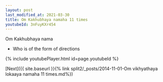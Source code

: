 ```yaml
---
layout: post
last_modified_at: 2021-03-30
title: Om Kakhubhaya namaha 11 times
youtubeId: 3nFuyKXr454
---
```

 
 
Om Kakhubhaya nama 
 
 -  Who is of the form of directions 
 
  
 
  
 
 
 
 
 
 


{% include youtubePlayer.html id=page.youtubeId %}
 
[Next]({{ site.baseurl }}{% link  split2/_posts/2014-11-01-Om vikhyathaya lokaaya namaha 11 times.md%})
 
